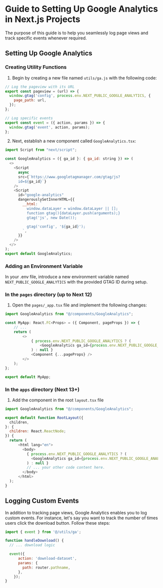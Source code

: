 # Guide to Setting Up Google Analytics in Next.js Projects

The purpose of this guide is to help you seamlessly log page views and track specific events whenever required.

## Setting Up Google Analytics

### Creating Utility Functions

1. Begin by creating a new file named `utils/ga.js` with the following code:

```js
// Log the pageview with its URL
export const pageview = (url) => {
  window.gtag('config', process.env.NEXT_PUBLIC_GOOGLE_ANALYTICS, {
    page_path: url,
  });
};

// Log specific events
export const event = ({ action, params }) => {
  window.gtag('event', action, params);
};
```

2. Next, establish a new component called `GoogleAnalytics.tsx`:

```js
import Script from "next/script";

const GoogleAnalytics = ({ ga_id }: { ga_id: string }) => (
  <>
    <Script
      async
      src={`https://www.googletagmanager.com/gtag/js? 
      id=${ga_id}`}
    />
    <Script
      id="google-analytics"
      dangerouslySetInnerHTML={{
        __html: `
          window.dataLayer = window.dataLayer || [];
          function gtag(){dataLayer.push(arguments);}
          gtag('js', new Date());

          gtag('config', '${ga_id}');
        `,
      }}
    />
  </>
);
export default GoogleAnalytics;
```

### Adding an Environment Variable

In your .env file, introduce a new environment variable named `NEXT_PUBLIC_GOOGLE_ANALYTICS` with the provided GTAG ID during setup.

### In the `pages` directory (up to Next 12)

1. Open the `pages/_app.tsx` file and implement the following changes:

```js
import GoogleAnalytics from "@/components/GoogleAnalytics";

const MyApp: React.FC<Props> = ({ Component, pageProps }) => {
    // ...
    return (
        <>
            { process.env.NEXT_PUBLIC_GOOGLE_ANALYTICS ? (
                <GoogleAnalytics ga_id={process.env.NEXT_PUBLIC_GOOGLE_ANALYTICS} />
            ) : null }
            <Component {...pageProps} />
        </>
    );
};

export default MyApp;

```

### In the `apps` directory (Next 13+)

1. Add the component in the root `layout.tsx` file

```js
import GoogleAnalytics from "@/components/GoogleAnalytics";

export default function RootLayout({
  children,
}: {
  children: React.ReactNode;
}) {
  return (
      <html lang="en">
        <body>
          { process.env.NEXT_PUBLIC_GOOGLE_ANALYTICS ? (
            <GoogleAnalytics ga_id={process.env.NEXT_PUBLIC_GOOGLE_ANALYTICS} />
          ) : null }
          // ... your other code content here.
        </body>
      </html>
  );
}
```

## Logging Custom Events

In addition to tracking page views, Google Analytics enables you to log custom events. For instance, let's say you want to track the number of times users click the download button. Follow these steps:

```js
import { event } from '@/utils/ga';

function handleDownload() {
  // ... download logic

  event({
      action: 'download-dataset',
      params: {
        path: router.pathname,
      },
    });
}
```
